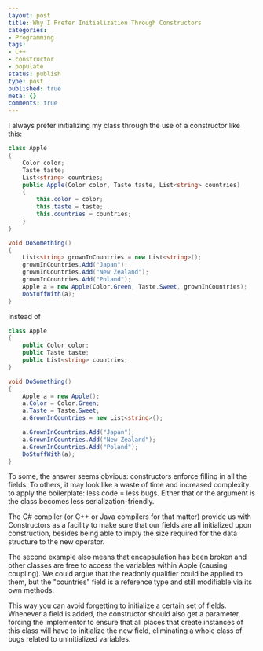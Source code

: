 ```yaml
---
layout: post
title: Why I Prefer Initialization Through Constructors
categories:
- Programming
tags:
- C++
- constructor
- populate
status: publish
type: post
published: true
meta: {}
comments: true
---
```

I always prefer initializing my class through the use of a constructor like this:

``` csharp
class Apple
{
	Color color;
	Taste taste;
	List<string> countries;
	public Apple(Color color, Taste taste, List<string> countries)
	{
		this.color = color;
		this.taste = taste;
		this.countries = countries;
	}
}

void DoSomething() 
{
	List<string> grownInCountries = new List<string>();
	grownInCountries.Add("Japan");
	grownInCountries.Add("New Zealand");
	grownInCountries.Add("Poland");
	Apple a = new Apple(Color.Green, Taste.Sweet, grownInCountries);
	DoStuffWith(a);
}
```

Instead of

``` csharp
class Apple
{
	public Color color;
	public Taste taste;
	public List<string> countries;
}

void DoSomething()
{
	Apple a = new Apple();
	a.Color = Color.Green;
	a.Taste = Taste.Sweet;
	a.GrownInCountries = new List<string>();

	a.GrownInCountries.Add("Japan");
	a.GrownInCountries.Add("New Zealand");
	a.GrownInCountries.Add("Poland");
	DoStuffWith(a);
}
```

To some, the answer seems obvious: constructors enforce filling in all the fields. To others, it may look like a waste of time and increased complexity to apply the boilerplate: less code = less bugs. Either that or the argument is the class becomes less serialization-friendly.

The C# compiler (or C++ or Java compilers for that matter) provide us with Constructors as a facility to make sure that our fields are all initialized upon construction, besides being able to imply the size required for the data structure to the new operator.

The second example also means that encapsulation has been broken and other classes are free to access the variables within Apple (causing coupling). We could argue that the readonly qualifier could be applied to them, but the "countries" field is a reference type and still modifiable via its own methods.

This way you can avoid forgetting to initialize a certain set of fields. Whenever a field is added, the constructor should also get a parameter, forcing the implementor to ensure that all places that create instances of this class will have to initialize the new field, eliminating a whole class of bugs related to uninitialized variables.

